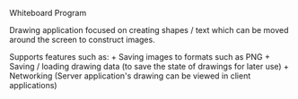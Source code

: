 Whiteboard Program


Drawing application focused on creating shapes / text which can be moved around the screen to construct images.


Supports features such as:
    + Saving images to formats such as PNG
    + Saving / loading drawing data (to save the state of drawings for later use)
    + Networking (Server application's drawing can be viewed in client applications)
